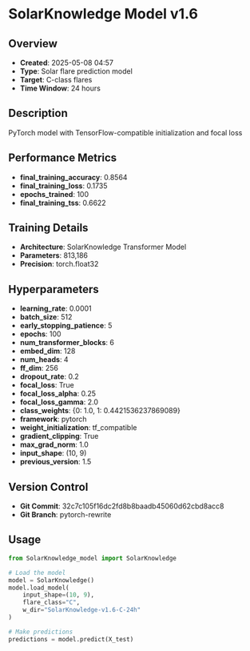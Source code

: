 # SolarKnowledge Model v1.6

## Overview
- **Created**: 2025-05-08 04:57
- **Type**: Solar flare prediction model
- **Target**: C-class flares
- **Time Window**: 24 hours

## Description
PyTorch model with TensorFlow-compatible initialization and focal loss

## Performance Metrics
- **final_training_accuracy**: 0.8564
- **final_training_loss**: 0.1735
- **epochs_trained**: 100
- **final_training_tss**: 0.6622


## Training Details
- **Architecture**: SolarKnowledge Transformer Model
- **Parameters**: 813,186
- **Precision**: torch.float32

## Hyperparameters
- **learning_rate**: 0.0001
- **batch_size**: 512
- **early_stopping_patience**: 5
- **epochs**: 100
- **num_transformer_blocks**: 6
- **embed_dim**: 128
- **num_heads**: 4
- **ff_dim**: 256
- **dropout_rate**: 0.2
- **focal_loss**: True
- **focal_loss_alpha**: 0.25
- **focal_loss_gamma**: 2.0
- **class_weights**: {0: 1.0, 1: 0.4421536237869089}
- **framework**: pytorch
- **weight_initialization**: tf_compatible
- **gradient_clipping**: True
- **max_grad_norm**: 1.0
- **input_shape**: (10, 9)
- **previous_version**: 1.5

## Version Control
- **Git Commit**: 32c7c105f16dc2fd8b8baadb45060d62cbd8acc8
- **Git Branch**: pytorch-rewrite

## Usage
```python
from SolarKnowledge_model import SolarKnowledge

# Load the model
model = SolarKnowledge()
model.load_model(
    input_shape=(10, 9),
    flare_class="C",
    w_dir="SolarKnowledge-v1.6-C-24h"
)

# Make predictions
predictions = model.predict(X_test)
```
